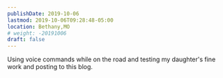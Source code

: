 ```yaml
---
publishDate: 2019-10-06
lastmod: 2019-10-06T09:28:48-05:00
location: Bethany,MO
# weight: -20191006
draft: false
---
```

Using voice commands while on the road and testing my daughter's fine work and posting to this blog.
